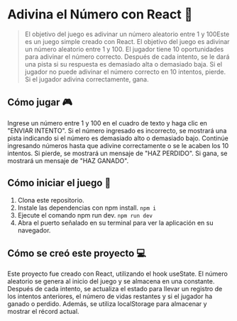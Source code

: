 # Adivina el Número con React :dragon_face:

>  El objetivo del juego es adivinar un número aleatorio entre 1 y 100Este es un juego simple creado con React. El objetivo del juego es adivinar un número aleatorio entre 1 y 100. El jugador tiene 10 oportunidades para adivinar el número correcto. Después de cada intento, se le dará una pista si su respuesta es demasiado alta o demasiado baja. Si el jugador no puede adivinar el número correcto en 10 intentos, pierde. Si el jugador adivina correctamente, gana.

## Cómo jugar 🎮

Ingrese un número entre 1 y 100 en el cuadro de texto y haga clic en "ENVIAR INTENTO".
Si el número ingresado es incorrecto, se mostrará una pista indicando si el número es demasiado alto o demasiado bajo.
Continúe ingresando números hasta que adivine correctamente o se le acaben los 10 intentos.
Si pierde, se mostrará un mensaje de "HAZ PERDIDO". Si gana, se mostrará un mensaje de "HAZ GANADO".

## Cómo iniciar el juego 🚀

1. Clona este repositorio.
2. Instale las dependencias con npm install.
`npm i`
3. Ejecute el comando npm run dev.
`npm run dev`
4. Abra el puerto señalado en su terminal para ver la aplicación en su navegador.

## Cómo se creó este proyecto 💻

Este proyecto fue creado con React, utilizando el hook useState. El número aleatorio se genera al inicio del juego y se almacena en una constante. Después de cada intento, se actualiza el estado para llevar un registro de los intentos anteriores, el número de vidas restantes y si el jugador ha ganado o perdido. Además, se utiliza localStorage para almacenar y mostrar el récord actual.
